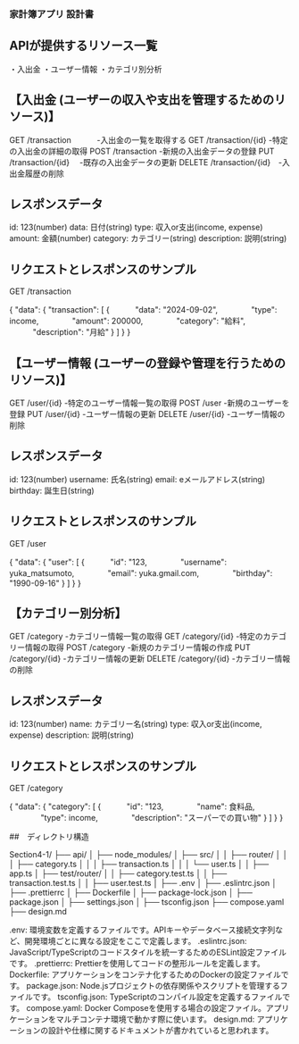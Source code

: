 ### 家計簿アプリ 設計書

## APIが提供するリソース一覧
・入出金
・ユーザー情報
・カテゴリ別分析


## 【入出金 (ユーザーの収入や支出を管理するためのリソース)】
GET /transaction     　　　-入出金の一覧を取得する
GET /transaction/{id}     -特定の入出金の詳細の取得
POST /transaction         -新規の入出金データの登録
PUT /transaction/{id}　   -既存の入出金データの更新
DELETE /transaction/{id}　-入出金履歴の削除

## レスポンスデータ
id: 123(number)
data: 日付(string)
type: 収入or支出(income, expense)
amount: 金額(number)
category: カテゴリー(string)
description: 説明(string)

## リクエストとレスポンスのサンプル
GET /transaction

{
  "data": {
    "transaction": [
	      {
     　　　"data": "2024-09-02",
	 　　　　"type": income,
	 　　　　"amount": 200000,
	 　　　　"category": "給料",
     　　　"description": "月給"
	      }
    ]
  }
}

## 【ユーザー情報 (ユーザーの登録や管理を行うためのリソース)】
GET /user/{id}    -特定のユーザー情報一覧の取得
POST /user        -新規のユーザーを登録
PUT /user/{id}    -ユーザー情報の更新
DELETE /user/{id} -ユーザー情報の削除

## レスポンスデータ
id: 123(number)
username: 氏名(string)
email: eメールアドレス(string)
birthday: 誕生日(string)

## リクエストとレスポンスのサンプル
GET /user

{
  "data": {
    "user": [
	      {
     　　　"id": "123,
	 　　　　"username": yuka_matsumoto,
	 　　　　"email": yuka.gmail.com,
	 　　　　"birthday": "1990-09-16"
	      }
    ]
  }
}

## 【カテゴリー別分析】
GET /category          -カテゴリー情報一覧の取得
GET /category/{id}     -特定のカテゴリー情報の取得
POST /category         -新規のカテゴリー情報の作成
PUT /category/{id}     -カテゴリー情報の更新
DELETE /category/{id}  -カテゴリー情報の削除

## レスポンスデータ
id: 123(number)
name: カテゴリー名(string)
type: 収入or支出(income, expense)
description: 説明(string)

## リクエストとレスポンスのサンプル
GET /category

{
  "data": {
    "category": [
	      {
     　　　"id": "123,
	 　　　　"name": 食料品,
	 　　　　"type": income,
	 　　　　"description": "スーパーでの買い物"
	      }
    ]
  }
}

##　ディレクトリ構造

Section4-1/
├── api/
│   ├── node_modules/
│   ├── src/
│   │   ├── router/
│   │   │   ├── category.ts
│   │   │   ├── transaction.ts
│   │   │   └── user.ts
│   │   ├── app.ts
│   ├── test/router/
│   │   ├── category.test.ts
│   │   ├── transaction.test.ts
│   │   ├── user.test.ts
│   ├── .env
│   ├── .eslintrc.json
│   ├── .prettierrc
│   ├── Dockerfile
│   ├── package-lock.json
│   ├── package.json
│   ├── settings.json
│   ├── tsconfig.json
├── compose.yaml
├── design.md

.env: 環境変数を定義するファイルです。APIキーやデータベース接続文字列など、開発環境ごとに異なる設定をここで定義します。
.eslintrc.json: JavaScript/TypeScriptのコードスタイルを統一するためのESLint設定ファイルです。
.prettierrc: Prettierを使用してコードの整形ルールを定義します。
Dockerfile: アプリケーションをコンテナ化するためのDockerの設定ファイルです。
package.json: Node.jsプロジェクトの依存関係やスクリプトを管理するファイルです。
tsconfig.json: TypeScriptのコンパイル設定を定義するファイルです。
compose.yaml: Docker Composeを使用する場合の設定ファイル。アプリケーションをマルチコンテナ環境で動かす際に使います。
design.md: アプリケーションの設計や仕様に関するドキュメントが書かれていると思われます。


